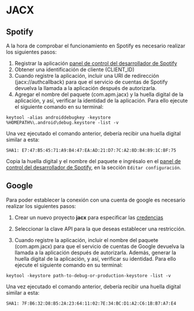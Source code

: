 # JACX

## Spotify
A la hora de comprobar el funcionamiento en Spotify es necesario realizar los siguientes pasos:

1. Registrar la aplicación  [panel de control del desarrollador de Spotify](https://developer.spotify.com/dashboard)
2. Obtener una identificación de cliente (CLIENT_ID)
3. Cuando registre la aplicación, incluir una URI de redirección (jacx://authcallback) para que el servicio de cuentas de Spotify devuelva la llamada a la aplicación después de autorizarla.
4. Agregar el nombre del paquete (com.apm.jacx) y la huella digital de la aplicación, y así, verificar la identidad de la aplicación. Para ello ejecute el siguiente comando en su terminal:

```
keytool -alias androiddebugkey -keystore %HOMEPATH%\.android\debug.keystore -list -v
```

Una vez ejecutado el comando anterior, debería recibir una huella digital similar a esta:

`SHA1: E7:47:B5:45:71:A9:B4:47:EA:AD:21:D7:7C:A2:8D:B4:89:1C:BF:75`

Copia la huella digital y el nombre del paquete e ingrésalo en el [panel de control del desarrollador de Spotify](https://developer.spotify.com/dashboard), en la sección `Editar configuración`.

## Google

Para poder establecer la conexión con una cuenta de google es necesario realizar los siguientes pasos:

1. Crear un nuevo proyecto **jacx** para especificar las [credencias](https://console.cloud.google.com/project/_/google/maps-apis/credentials?utm_source=Docs_Credentials&hl=es-419&_gl=1*1txe4fw*_ga*MjM3MDU4NTIyLjE2Nzk0NDA4Njk.*_ga_NRWSTWS78N*MTY4NTEyMzQyMi4xLjEuMTY4NTEyMzYxOS4wLjAuMA..)

2. Seleccionar la clave API para la que deseas establecer una restricción.

3. Cuando registre la aplicación, incluir el nombre del paquete (com.apm.jacx) para que el servicio de cuentas de Google devuelva la llamada a la aplicación después de autorizarla. Además, generar la huella digital de la aplicación, y así, verificar su identidad. Para ello ejecute el siguiente comando en su terminal:

```
keytool -keystore path-to-debug-or-production-keystore -list -v
```

Una vez ejecutado el comando anterior, debería recibir una huella digital similar a esta:

`SHA1: 7F:B6:32:D8:B5:2A:23:64:11:02:7E:34:BC:D1:A2:C6:1B:B7:A7:E4`